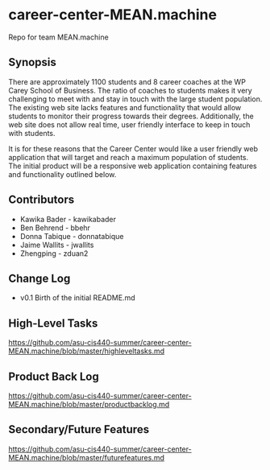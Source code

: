 # career-center-MEAN.machine
Repo for team MEAN.machine

## Synopsis

There are approximately 1100 students and 8 career coaches at the WP Carey School of Business.  The ratio of coaches to students makes it very challenging to meet with and stay in touch with the large student population.  The existing web site lacks features and functionality that would allow students to monitor their progress towards their degrees.  Additionally, the web site does not allow real time, user friendly interface to keep in touch with students. 

It is for these reasons that the Career Center would like a user friendly web application that will target and reach a maximum population of students.  The initial product will be a responsive web application containing features and functionality outlined below.

## Contributors

- Kawika Bader - kawikabader
- Ben Behrend - bbehr
- Donna Tabique - donnatabique
- Jaime Wallits - jwallits
- Zhengping - zduan2


## Change Log
- v0.1 Birth of the initial README.md

## High-Level Tasks
https://github.com/asu-cis440-summer/career-center-MEAN.machine/blob/master/highleveltasks.md

## Product Back Log
https://github.com/asu-cis440-summer/career-center-MEAN.machine/blob/master/productbacklog.md

## Secondary/Future Features
https://github.com/asu-cis440-summer/career-center-MEAN.machine/blob/master/futurefeatures.md
